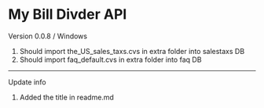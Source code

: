 # My Bill Divder API
Version 0.0.8 / Windows

1. Should import the_US_sales_taxs.cvs in extra folder into salestaxs DB
2. Should import faq_default.cvs in extra folder into faq DB

------------------------------------------------------------------------
Update info
1. Added the title in readme.md